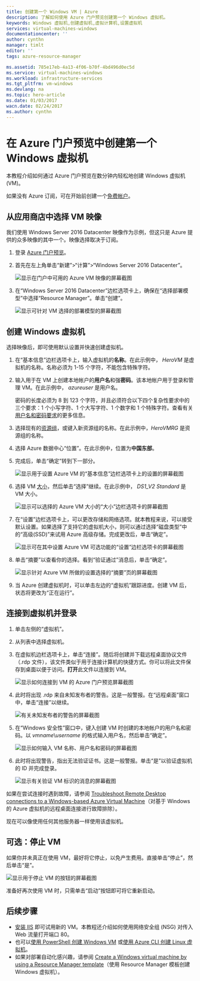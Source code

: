 ```yaml
---
title: 创建第一个 Windows VM | Azure
description: 了解如何使用 Azure 门户预览创建第一个 Windows 虚拟机。
keywords: Windows 虚拟机,创建虚拟机,虚拟计算机,设置虚拟机
services: virtual-machines-windows
documentationcenter: ''
author: cynthn
manager: timlt
editor: ''
tags: azure-resource-manager

ms.assetid: 785e17eb-4a13-4f06-b70f-4bd496d0ec5d
ms.service: virtual-machines-windows
ms.workload: infrastructure-services
ms.tgt_pltfrm: vm-windows
ms.devlang: na
ms.topic: hero-article
ms.date: 01/03/2017
wacn.date: 02/24/2017
ms.author: cynthn
---
```


# 在 Azure 门户预览中创建第一个 Windows 虚拟机
本教程介绍如何通过 Azure 门户预览在数分钟内轻松地创建 Windows 虚拟机 \(VM\)。

如果没有 Azure 订阅，可在开始前创建一个[免费帐户](https://www.azure.cn/pricing/1rmb-trial/)。

## 从应用商店中选择 VM 映像
我们使用 Windows Server 2016 Datacenter 映像作为示例，但这只是 Azure 提供的众多映像的其中一个。映像选择取决于订阅。

1. 登录 [Azure 门户预览](https://portal.azure.cn)。
2. 首先在左上角单击“新建”\>“计算”\>“Windows Server 2016 Datacenter”。

    ![显示在门户中可用的 Azure VM 映像的屏幕截图](./media/virtual-machines-windows-hero-tutorial/marketplace-new.png)  

3. 在“Windows Server 2016 Datacenter”边栏选项卡上，确保在“选择部署模型”中选择“Resource Manager”。单击“创建”。

    ![显示可针对 VM 选择的部署模型的屏幕截图](./media/virtual-machines-windows-hero-tutorial/deployment-model.png)  

## 创建 Windows 虚拟机
选择映像后，即可使用默认设置并快速创建虚拟机。

1. 在“基本信息”边栏选项卡上，输入虚拟机的**名称**。在此示例中， *HeroVM* 是虚拟机的名称。名称必须为 1-15 个字符，不能包含特殊字符。
2. 输入用于在 VM 上创建本地帐户的**用户名**和强**密码**。该本地帐户用于登录和管理 VM。在此示例中， *azureuser* 是用户名。

    密码的长度必须为 8 到 123 个字符，并且必须符合以下四个复杂性要求中的三个要求：1 个小写字符、1 个大写字符、1 个数字和 1 个特殊字符。查看有关[用户名和密码要求](./virtual-machines-windows-faq.md#what-are-the-username-requirements-when-creating-a-vm)的更多信息。

3. 选择现有的[资源组](../azure-resource-manager/resource-group-overview.md#resource-groups)，或键入新资源组的名称。在此示例中，*HeroVMRG* 是资源组的名称。

4. 选择 Azure 数据中心“位置”。在此示例中，位置为**中国东部**。

4. 完成后，单击“确定”转到下一部分。

    ![显示用于设置 Azure VM 的“基本信息”边栏选项卡上的设置的屏幕截图](./media/virtual-machines-windows-hero-tutorial/basics-blade.png)  

5. 选择 VM [大小](./virtual-machines-windows-sizes.md)，然后单击“选择”继续。在此示例中， *DS1\_V2 Standard* 是 VM 大小。

    ![显示可以选择的 Azure VM 大小的“大小”边栏选项卡的屏幕截图](./media/virtual-machines-windows-hero-tutorial/size-blade.png)  

6. 在“设置”边栏选项卡上，可以更改存储和网络选项。就本教程来说，可以接受默认设置。如果选择了支持它的虚拟机大小，则可以通过选择“磁盘类型”中的“高级\(SSD\)”来试用 Azure 高级存储。完成更改后，单击“确定”。

    ![显示可在其中设置 Azure VM 可选功能的“设置”边栏选项卡的屏幕截图](./media/virtual-machines-windows-hero-tutorial/settings-blade.png)  

7. 单击“摘要”以查看你的选择。看到“验证通过”消息后，单击“确定”。

    ![显示针对 Azure VM 所做的设置选择的“摘要”页的屏幕截图](./media/virtual-machines-windows-hero-tutorial/summary-blade.png)  

8. 当 Azure 创建虚拟机时，可以单击左边的“虚拟机”跟踪进度。创建 VM 后，状态将更改为“正在运行”。

## <a name="log-on-to-the-virtual-machine" id="connect-to-the-virtual-machine-and-sign-on"></a> 连接到虚拟机并登录
1. 单击左侧的“虚拟机”。
2. 从列表中选择虚拟机。
3. 在虚拟机边栏选项卡上，单击“连接”。随后将创建并下载远程桌面协议文件（.rdp 文件），该文件类似于用于连接计算机的快捷方式。你可以将此文件保存到桌面以便于访问。**打开**此文件以连接到 VM。

    ![显示如何连接到 VM 的 Azure 门户预览屏幕截图](./media/virtual-machines-windows-hero-tutorial/connect.png)  

4. 此时将出现 .rdp 来自未知发布者的警告。这是一般警报。在“远程桌面”窗口中，单击“连接”以继续。

    ![有关未知发布者的警告的屏幕截图](./media/virtual-machines-windows-hero-tutorial/rdp-warn.png)  

5. 在“Windows 安全性”窗口中，键入创建 VM 时创建的本地帐户的用户名和密码。以 *vmname*&#92;*username* 的格式输入用户名，然后单击“确定”。

    ![显示如何输入 VM 名称、用户名和密码的屏幕截图](./media/virtual-machines-windows-hero-tutorial/credentials.png)  

6. 此时将出现警告，指出无法验证证书。这是一般警报。单击“是”以验证虚拟机的 ID 并完成登录。

    ![显示有关验证 VM 标识的消息的屏幕截图](./media/virtual-machines-windows-hero-tutorial/cert-warning.png)  

如果在尝试连接时遇到故障，请参阅 [Troubleshoot Remote Desktop connections to a Windows-based Azure Virtual Machine](./virtual-machines-windows-troubleshoot-rdp-connection.md)（对基于 Windows 的 Azure 虚拟机的远程桌面连接进行故障排除）。

现在可以像使用任何其他服务器一样使用该虚拟机。

## 可选：停止 VM
如果你并未真正在使用 VM，最好将它停止，以免产生费用。直接单击“停止”，然后单击“是”。

![显示用于停止 VM 的按钮的屏幕截图](./media/virtual-machines-windows-hero-tutorial/stop-vm.png)  

准备好再次使用 VM 时，只需单击“启动”按钮即可将它重新启动。

## 后续步骤
* [安装 IIS](./virtual-machines-windows-hero-role.md) 即可试用新的 VM。本教程还介绍如何使用网络安全组 \(NSG\) 对传入 Web 流量打开端口 80。
* 也可以[使用 PowerShell 创建 Windows VM](./virtual-machines-windows-ps-create.md) 或[使用 Azure CLI 创建 Linux 虚拟机](./virtual-machines-linux-quick-create-cli.md)。
* 如果对部署自动化感兴趣，请参阅 [Create a Windows virtual machine by using a Resource Manager template](./virtual-machines-windows-ps-template.md)（使用 Resource Manager 模板创建 Windows 虚拟机）。

<!---HONumber=Mooncake_0220_2017-->
<!--Update_Description: wording update-->